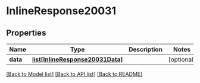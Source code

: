 # InlineResponse20031

## Properties
Name | Type | Description | Notes
------------ | ------------- | ------------- | -------------
**data** | [**list[InlineResponse20031Data]**](InlineResponse20031Data.md) |  | [optional] 

[[Back to Model list]](../README.md#documentation-for-models) [[Back to API list]](../README.md#documentation-for-api-endpoints) [[Back to README]](../README.md)

